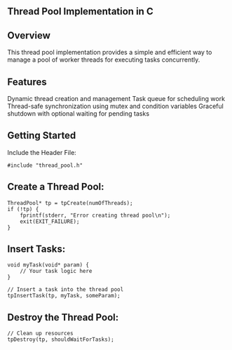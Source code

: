 ## Thread Pool Implementation in C
## Overview
This thread pool implementation provides a simple and efficient way to manage a pool of worker threads for executing tasks concurrently.

## Features
Dynamic thread creation and management
Task queue for scheduling work
Thread-safe synchronization using mutex and condition variables
Graceful shutdown with optional waiting for pending tasks
## Getting Started
Include the Header File:
```
#include "thread_pool.h"
```
## Create a Thread Pool:
```
ThreadPool* tp = tpCreate(numOfThreads);
if (!tp) {
    fprintf(stderr, "Error creating thread pool\n");
    exit(EXIT_FAILURE);
}
```
## Insert Tasks:
```
void myTask(void* param) {
    // Your task logic here
}

// Insert a task into the thread pool
tpInsertTask(tp, myTask, someParam);
```
## Destroy the Thread Pool:
```
// Clean up resources
tpDestroy(tp, shouldWaitForTasks);
```

